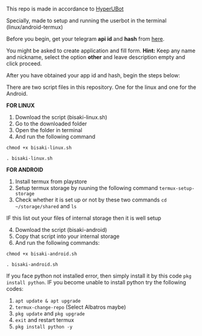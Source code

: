 
This repo is made in accordance to [HyperUBot](https://github.com/prototype74/HyperUBot/)

Specially, made to setup and running the userbot in the terminal (linux/android-termux)

Before you begin, get your telegram **api id** and **hash** from [here](https://my.telegram.org). 

You might be asked to create application and fill form. **Hint:** Keep any name and nickname, select the option **other** and leave description empty and click proceed.

After you have obtained your app id and hash, begin the steps below:

There are two script files in this repository. One for the linux and one for the Android.

**FOR LINUX**

1. Download the script (bisaki-linux.sh)
2. Go to the downloaded folder
3. Open the folder in terminal
4. And run the following command

`chmod +x bisaki-linux.sh`

`. bisaki-linux.sh`

**FOR ANDROID**

1. Install termux from playstore
2. Setup termux storage by ruuning the following command `termux-setup-storage`
3. Check whether it is set up or not by these two commands `cd ~/storage/shared` and `ls`

IF this list out your files of internal storage then it is well setup

4. Download the script (bisaki-android)
5. Copy that script into your internal storage
6. And run the following commands:

`chmod +x bisaki-android.sh`

`. bisaki-android.sh`

If you face python not installed error, then simply install it by this code `pkg install python`. IF you become unable to install python try the following codes:
1. `apt update & apt upgrade`
2. `termux-change-repo` (Select Albatros maybe)
3. `pkg update` and `pkg upgrade`
4. `exit` and restart termux
5. `pkg install python -y`
